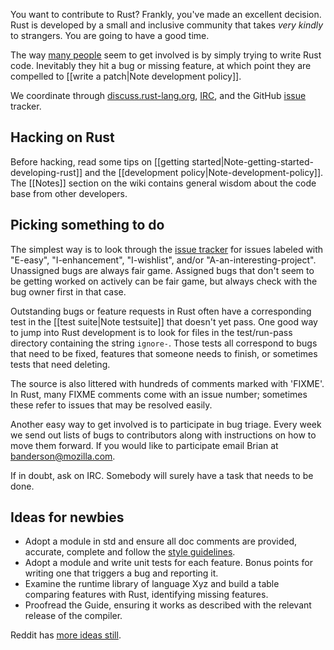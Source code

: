 You want to contribute to Rust? Frankly, you've made an excellent decision. Rust is developed by a small and inclusive community that takes *very kindly* to strangers. You are going to have a good time.

The way [many people][cmr] seem to get involved is by simply trying to write Rust code. Inevitably they hit a bug or missing feature, at which point they are compelled to [[write a patch|Note development policy]].

We coordinate through [discuss.rust-lang.org][discuss], [IRC][pound-rust-internals], and the GitHub [issue] tracker.

[cmr]: http://blog.octayn.net/blog/2013/06/23/how-i-got-started-hacking-rustc-and-how-you-can-too/
[pound-rust-internals]: http://chat.mibbit.com/?server=irc.mozilla.org&channel=%23rust-internals
[r/rust]: http://reddit.com/r/rust
[issue]: http://github.com/mozilla/rust/issues
[discuss]: http://discuss.rust-lang.org

## Hacking on Rust

Before hacking, read some tips on [[getting started|Note-getting-started-developing-rust]] and the [[development policy|Note-development-policy]]. The [[Notes]] section on the wiki contains general wisdom about the code base from other developers.

## Picking something to do

The simplest way is to look through the [issue tracker] for issues labeled with "E-easy", "I-enhancement", "I-wishlist", and/or "A-an-interesting-project". Unassigned bugs are always fair game. Assigned bugs that don't seem to be getting worked on actively can be fair game, but always check with the bug owner first in that case.

Outstanding bugs or feature requests in Rust often have a corresponding test in the [[test suite|Note testsuite]] that doesn't yet pass. One good way to jump into Rust development is to look for files in the test/run-pass directory containing the string `ignore-`. Those tests all correspond to bugs that need to be fixed, features that someone needs to finish, or sometimes tests that need deleting.

The source is also littered with hundreds of comments marked with 'FIXME'. In Rust, many FIXME comments come with an issue number; sometimes these refer to issues that may be resolved easily.

Another easy way to get involved is to participate in bug triage. Every week we send out lists of bugs to contributors along with instructions on how to move them forward. If you would like to participate email Brian at banderson@mozilla.com.


If in doubt, ask on IRC. Somebody will surely have a task that needs to be done.

## Ideas for newbies

* Adopt a module in std and ensure all doc comments are provided, accurate, complete and follow the [style guidelines](http://aturon.github.io/style/comments.html).
* Adopt a module and write unit tests for each feature. Bonus points for writing one that triggers a bug and reporting it.
* Examine the runtime library of language Xyz and build a table comparing features with Rust, identifying missing features.
* Proofread the Guide, ensuring it works as described with the relevant release of the compiler.

Reddit has [more ideas still](http://www.reddit.com/r/rust/comments/1grj61/feed_us_some_low_hanging_fruit/).

[issue tracker]: http://github.com/mozilla/rust/issues
[contributing]: https://github.com/mozilla/rust/blob/master/CONTRIBUTING.md
